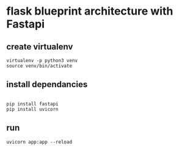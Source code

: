 # flask blueprint architecture with Fastapi 

## create virtualenv
```
virtualenv -p python3 venv
source venv/bin/activate
```

## install dependancies
```

pip install fastapi
pip install uvicorn

```


## run 
```
uvicorn app:app --reload
```

